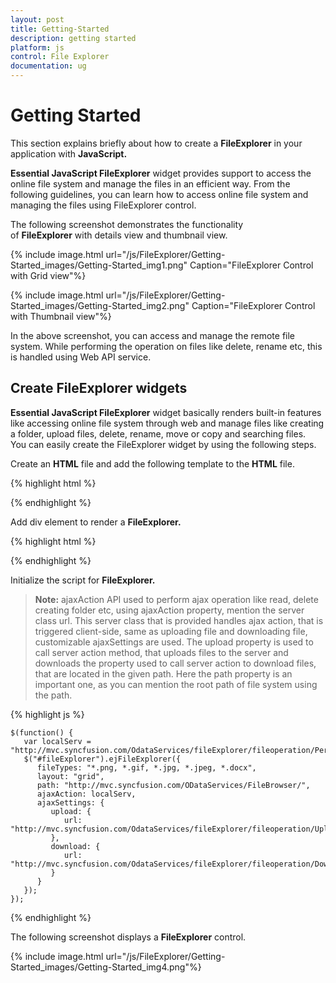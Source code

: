 ```yaml
---
layout: post
title: Getting-Started
description: getting started
platform: js
control: File Explorer
documentation: ug
---
```


# Getting Started

This section explains briefly about how to create a **FileExplorer** in your application with **JavaScript.**

**Essential JavaScript FileExplorer** widget provides support to access the online file system and manage the files in an efficient way. From the following guidelines, you can learn how to access online file system and managing the files using FileExplorer control.

The following screenshot demonstrates the functionality of **FileExplorer** with details view and thumbnail view.

{% include image.html url="/js/FileExplorer/Getting-Started_images/Getting-Started_img1.png" Caption="FileExplorer Control with Grid view"%}

{% include image.html url="/js/FileExplorer/Getting-Started_images/Getting-Started_img2.png" Caption="FileExplorer Control with Thumbnail view"%}

In the above screenshot, you can access and manage the remote file system. While performing the operation on files like delete, rename etc, this is handled using Web API service.

## Create FileExplorer widgets

**Essential JavaScript FileExplorer** widget basically renders built-in features like accessing online file system through web and manage files like creating a folder, upload files, delete, rename, move or copy and searching files.  You can easily create the FileExplorer widget by using the following steps.

Create an **HTML** file and add the following template to the **HTML** file.

{% highlight html %}

<!doctype html>
<html>
   <head>
      <title>Essential Studio for JavaScript :FileExplorer</title>
      <meta name="viewport" content="width=device-width, initial-scale=1.0" charset="utf-8" />
      <link href="http://cdn.syncfusion.com/13.1.0.21/js/web/flat-azure/ej.web.all.min.css" rel="stylesheet" />
      <script src=" http://cdn.syncfusion.com/js/assets/external/jquery-1.10.2.min.js "></script>
      <script src=" http://cdn.syncfusion.com/js/assets/external/jquery.globalize.min.js "></script>
      <script src=" http://cdn.syncfusion.com/js/assets/external/jquery.easing.1.3.min.js "></script>
      <script src=" http://cdn.syncfusion.com/js/assets/external/jsrender.min.js "></script>
      <script src="http://cdn.syncfusion.com/13.1.0.21/js/web/ej.web.all.min.js"> </script>    
   </head>
   <body>
      <!--add your FileExplorer elements here-->
      <!--add your Script section at here-->
      <!--add your CSS section at here-->    
   </body>
</html>

{% endhighlight %}

Add div element to render a **FileExplorer.**

{% highlight html %}

<div id="fileExplorer"></div>

{% endhighlight %}

Initialize the script for **FileExplorer.**

> **Note:** ajaxAction API used to perform ajax operation like read, delete creating folder etc, using ajaxAction property, mention the server class url. This server class that is provided handles ajax action, that is triggered client-side, same as uploading file and downloading file, customizable ajaxSettings are used. The upload property is used to call server action method, that uploads files to the server and downloads the property used to call server action to download files, that are located in the given path.  Here the path property is an important one, as you can mention the root path of file system using the path.

{% highlight js %}

    $(function() {
       var localServ = "http://mvc.syncfusion.com/OdataServices/fileExplorer/fileoperation/PerformAction";
       $("#fileExplorer").ejFileExplorer({
          fileTypes: "*.png, *.gif, *.jpg, *.jpeg, *.docx",
          layout: "grid",
          path: "http://mvc.syncfusion.com/ODataServices/FileBrowser/",
          ajaxAction: localServ,
          ajaxSettings: {
             upload: {
                url: "http://mvc.syncfusion.com/OdataServices/fileExplorer/fileoperation/Upload{0}"
             },
             download: {
                url: "http://mvc.syncfusion.com/OdataServices/fileExplorer/fileoperation/Download{0}"
             }
          }
       });
    });

{% endhighlight %}

The following screenshot displays a **FileExplorer** control.

{% include image.html url="/js/FileExplorer/Getting-Started_images/Getting-Started_img4.png"%}
